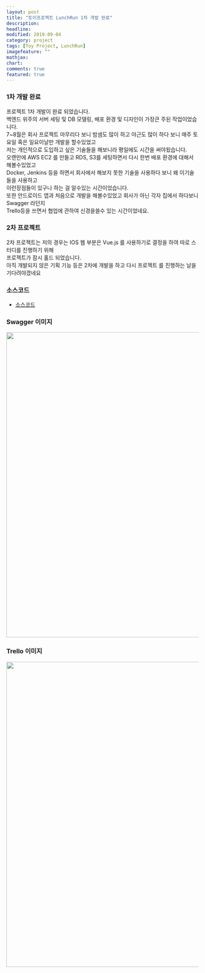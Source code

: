 ```yaml
---
layout: post
title: "토이프로젝트 LunchRun 1차 개발 완료"
description:
headline:
modified: 2019-09-04
category: project
tags: [Toy Project, LunchRun]
imagefeature: ""
mathjax:
chart:
comments: true
featured: true
---
```


### 1차 개발 완료
프로젝트 1차 개발이 완료 되었습니다.<br>
백엔드 위주의 서버 세팅 및 DB 모델링, 배포 환경 및 디자인이 가장큰 주된 작업이었습니다.<br>
7~8월은 회사 프로젝트 마무리다 보니 밤샘도 많이 하고 야근도 많이 하다 보니 매주 토요일 혹은 일요이날만 개발을 할수있었고 <br>
저는 개인적으로 도입하고 싶은 기술들을 해보니라 평일에도 시간을 써야됬습니다.<br>
오랜만에 AWS EC2 를 만들고 RDS, S3를 세팅하면서 다시 한번 배포 환경에 대해서 해볼수있었고<br>
Docker, Jenkins 등을 하면서 회사에서 해보지 못한 기술을 사용하다 보니 왜 이기술들을 사용하고 <br>
이런장점들이 있구나 하는 걸 알수있는 시간이었습니다.<br>
또한 안드로이드 앱과 처음으로 개발을 해볼수있었고 회사가 아닌 각자 집에서 하다보니 Swagger 라던지 <br>
Trello등을 쓰면서 협업에 관하여 신경을쓸수 있는 시간이었네요.<br>

### 2차 프로젝트
2차 프로젝트는 저의 경우는 IOS 웹 부분은 Vue.js 를 사용하기로 결정을 하여 따로 스터디를 진행하기 위해<br>
프로젝트가 잠시 홀드 되었습니다.<br>
아직 개발되지 않은 기획 기능 등은 2차에 개발을 하고 다시 프로젝트 를 진행하는 날을 기다려야겠네요

### 소스코드
- [소스코드](https://github.com/jmt-map/Lunch_Run_Server)

### Swagger 이미지
<img src="{{ site.url }}/images/project/LunchRun 1st/lunchRun-swagger.png" width="800">

### Trello 이미지
<img src="{{ site.url }}/images/project/LunchRun 1st/lunchRun-trello.png" width="800">
